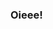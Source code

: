 ### Oieee!

<!--
**taisnicolemp/taisnicolemp** is a ✨ _special_ ✨ repository because its `README.md` (this file) appears on your GitHub profile.

Meu nome é Taís
Tenho 16 anos
Estudo na EE. Dr. Honorino Fabbri
Gosto de música internacional
Minha cor favorita é roxo
Minha comida favorita é massa
Prefiro doce do que salgado
